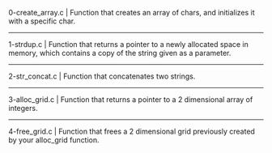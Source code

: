 0-create_array.c | Function that creates an array of chars, and initializes it with a specific char.
___________________________________________________________
1-strdup.c | Function that returns a pointer to a newly allocated space in memory, which contains a copy of the string given as a parameter.
___________________________________________________________
2-str_concat.c | Function that concatenates two strings.
___________________________________________________________
3-alloc_grid.c | Function that returns a pointer to a 2 dimensional array of integers.
___________________________________________________________
4-free_grid.c | Function that frees a 2 dimensional grid previously created by your alloc_grid function.
